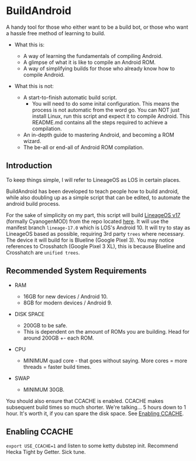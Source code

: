 # BuildAndroid

A handy tool for those who either want to be a build bot, or those who want a hassle free method of learning to build.

* What this is:
  - A way of learning the fundamentals of compiling Android.
  - A glimpse of what it is like to compile an Android ROM.
  - A way of simplifying builds for those who already know how to compile Android.

* What this is not:
  - A start-to-finish automatic build script.
    - You will need to do some inital configuration. This means the process is not automatic from the word go. You can NOT just install Linux, run this script and expect it to compile Android. This README.md contains all the steps required to achieve a compilation.
  - An in-depth guide to mastering Android, and becoming a ROM wizard.
  - The be-all or end-all of Android ROM compilation.
  

## Introduction

To keep things simple, I will refer to LineageOS as LOS in certain places.

BuildAndroid has been developed to teach people how to build android, while also doubling up as a simple script that can be edited, to automate the android build process.

For the sake of simplicity on my part, this script will build [LineageOS v17](https://lineageos.org/) (formally CyanogenMOD) from the repo located [here](https://github.com/lineageos). It will use the manifest branch `lineage-17.0` which is LOS's Android 10. It will try to stay as LineageOS based as possible, requiring 3rd party `trees` where necessary. The device it will build for is Blueline (Google Pixel 3). You may notice references to Crosshatch (Google Pixel 3 XL), this is because Blueline and Crosshatch are `unified trees`.

## Recommended System Requirements

* RAM
  - 16GB for new devices / Android 10.
  - 8GB for modern devices / Android 9.
  
* DISK SPACE
  - 200GB to be safe.
  - This is dependent on the amount of ROMs you are building. Head for around 200GB +- each ROM.
  
* CPU
  - MINIMUM quad core - that goes without saying. More cores = more threads = faster build times.
  
* SWAP
  - MINIMUM 30GB.
  
You should also ensure that CCACHE is enabled. CCACHE makes subsequent build times so much shorter. We're talking... 5 hours down to 1 hour. It's worth it, if you can spare the disk space. See [Enabling CCACHE](#EnableCCACHE).

## Enabling CCACHE <a name="EnableCCACHE"></a>

`export USE_CCACHE=1` and listen to some ketty dubstep init. Recommend Hecka Tight by Getter. Sick tune.

